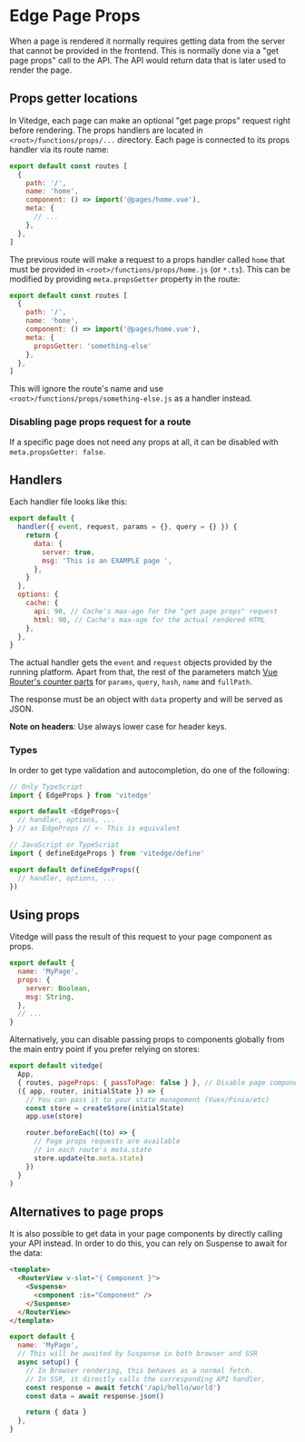 # Edge Page Props

When a page is rendered it normally requires getting data from the server that cannot be provided in the frontend. This is normally done via a "get page props" call to the API. The API would return data that is later used to render the page.

## Props getter locations

In Vitedge, each page can make an optional "get page props" request right before rendering. The props handlers are located in `<root>/functions/props/...` directory. Each page is connected to its props handler via its route name:

```js
export default const routes [
  {
    path: '/',
    name: 'home',
    component: () => import('@pages/home.vue'),
    meta: {
      // ...
    },
  },
]
```

The previous route will make a request to a props handler called `home` that must be provided in `<root>/functions/props/home.js` (or `*.ts`). This can be modified by providing `meta.propsGetter` property in the route:

```js
export default const routes [
  {
    path: '/',
    name: 'home',
    component: () => import('@pages/home.vue'),
    meta: {
      propsGetter: 'something-else'
    },
  },
]
```

This will ignore the route's name and use `<root>/functions/props/something-else.js` as a handler instead.

### Disabling page props request for a route

If a specific page does not need any props at all, it can be disabled with `meta.propsGetter: false`.

## Handlers

Each handler file looks like this:

```js
export default {
  handler({ event, request, params = {}, query = {} }) {
    return {
      data: {
        server: true,
        msg: 'This is an EXAMPLE page ',
      },
    }
  },
  options: {
    cache: {
      api: 90, // Cache's max-age for the "get page props" request
      html: 90, // Cache's max-age for the actual rendered HTML
    },
  },
}
```

The actual handler gets the `event` and `request` objects provided by the running platform. Apart from that, the rest of the parameters match [Vue Router's counter parts](https://next.router.vuejs.org/api/#routelocationnormalized) for `params`, `query`, `hash`, `name` and `fullPath`.

The response must be an object with `data` property and will be served as JSON.

**Note on headers**: Use always lower case for header keys.

### Types

In order to get type validation and autocompletion, do one of the following:

```ts
// Only TypeScript
import { EdgeProps } from 'vitedge'

export default <EdgeProps>{
  // handler, options, ...
} // as EdgeProps // <- This is equivalent
```

```js
// JavaScript or TypeScript
import { defineEdgeProps } from 'vitedge/define'

export default defineEdgeProps({
  // handler, options, ...
})
```

## Using props

Vitedge will pass the result of this request to your page component as props.

```js
export default {
  name: 'MyPage',
  props: {
    server: Boolean,
    msg: String,
  },
  // ...
}
```

Alternatively, you can disable passing props to components globally from the main entry point if you prefer relying on stores:

```js
export default vitedge(
  App,
  { routes, pageProps: { passToPage: false } }, // Disable page component props
  ({ app, router, initialState }) => {
    // You can pass it to your state management (Vuex/Pinia/etc)
    const store = createStore(initialState)
    app.use(store)

    router.beforeEach((to) => {
      // Page props requests are available
      // in each route's meta.state
      store.update(to.meta.state)
    })
  }
)
```

## Alternatives to page props

It is also possible to get data in your page components by directly calling your API instead. In order to do this, you can rely on Suspense to await for the data:

```html
<template>
  <RouterView v-slot="{ Component }">
    <Suspense>
      <component :is="Component" />
    </Suspense>
  </RouterView>
</template>
```

```js
export default {
  name: 'MyPage',
  // This will be awaited by Suspense in both browser and SSR
  async setup() {
    // In Browser rendering, this behaves as a normal fetch.
    // In SSR, it directly calls the corresponding API handler.
    const response = await fetch('/api/hello/world')
    const data = await response.json()

    return { data }
  },
}
```
